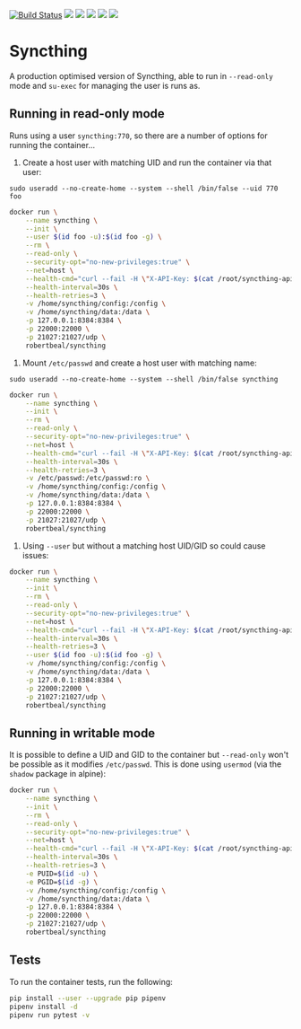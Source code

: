 [![Build Status](https://travis-ci.org/robertbeal/docker-syncthing.svg?branch=master)](https://travis-ci.org/robertbeal/syncthing)
[![](https://images.microbadger.com/badges/image/robertbeal/syncthing.svg)](https://microbadger.com/images/robertbeal/syncthing "Get your own image badge on microbadger.com")
[![](https://images.microbadger.com/badges/version/robertbeal/syncthing.svg)](https://microbadger.com/images/robertbeal/syncthing "Get your own version badge on microbadger.com")
[![](https://img.shields.io/docker/pulls/robertbeal/syncthing.svg)](https://hub.docker.com/r/robertbeal/syncthing/)
[![](https://img.shields.io/docker/stars/robertbeal/syncthing.svg)](https://hub.docker.com/r/robertbeal/syncthing/)
[![](https://img.shields.io/docker/automated/robertbeal/syncthing.svg)](https://hub.docker.com/r/robertbeal/syncthing/)

# Syncthing

A production optimised version of Syncthing, able to run in `--read-only` mode and `su-exec` for managing the user is runs as.

## Running in read-only mode

Runs using a user `syncthing:770`, so there are a number of options for running the container...

1. Create a host user with matching UID and run the container via that user:

`sudo useradd --no-create-home --system --shell /bin/false --uid 770 foo`

```bash
docker run \
    --name syncthing \
    --init \
    --user $(id foo -u):$(id foo -g) \
    --rm \
    --read-only \
    --security-opt="no-new-privileges:true" \
    --net=host \
    --health-cmd="curl --fail -H \"X-API-Key: $(cat /root/syncthing-api-key)\" http://127.0.0.1:8384/rest/system/ping || exit 1" \
    --health-interval=30s \
    --health-retries=3 \
    -v /home/syncthing/config:/config \
    -v /home/syncthing/data:/data \
    -p 127.0.0.1:8384:8384 \
    -p 22000:22000 \
    -p 21027:21027/udp \
    robertbeal/syncthing
```

1. Mount `/etc/passwd` and create a host user with matching name:

`sudo useradd --no-create-home --system --shell /bin/false syncthing`

```bash
docker run \
    --name syncthing \
    --init \
    --rm \
    --read-only \
    --security-opt="no-new-privileges:true" \
    --net=host \
    --health-cmd="curl --fail -H \"X-API-Key: $(cat /root/syncthing-api-key)\" http://127.0.0.1:8384/rest/system/ping || exit 1" \
    --health-interval=30s \
    --health-retries=3 \
    -v /etc/passwd:/etc/passwd:ro \
    -v /home/syncthing/config:/config \
    -v /home/syncthing/data:/data \
    -p 127.0.0.1:8384:8384 \
    -p 22000:22000 \
    -p 21027:21027/udp \
    robertbeal/syncthing
```

1. Using `--user` but without a matching host UID/GID so could cause issues:

```bash
docker run \
    --name syncthing \
    --init \
    --rm \
    --read-only \
    --security-opt="no-new-privileges:true" \
    --net=host \
    --health-cmd="curl --fail -H \"X-API-Key: $(cat /root/syncthing-api-key)\" http://127.0.0.1:8384/rest/system/ping || exit 1" \
    --health-interval=30s \
    --health-retries=3 \
    --user $(id foo -u):$(id foo -g) \
    -v /home/syncthing/config:/config \
    -v /home/syncthing/data:/data \
    -p 127.0.0.1:8384:8384 \
    -p 22000:22000 \
    -p 21027:21027/udp \
    robertbeal/syncthing
```

## Running in writable mode

It is possible to define a UID and GID to the container but `--read-only` won't be possible as it modifies `/etc/passwd`. This is done using `usermod` (via the `shadow` package in alpine):

```bash
docker run \
    --name syncthing \
    --init \
    --rm \
    --read-only \
    --security-opt="no-new-privileges:true" \
    --net=host \
    --health-cmd="curl --fail -H \"X-API-Key: $(cat /root/syncthing-api-key)\" http://127.0.0.1:8384/rest/system/ping || exit 1" \
    --health-interval=30s \
    --health-retries=3 \
    -e PUID=$(id -u) \
    -e PGID=$(id -g) \
    -v /home/syncthing/config:/config \
    -v /home/syncthing/data:/data \
    -p 127.0.0.1:8384:8384 \
    -p 22000:22000 \
    -p 21027:21027/udp \
    robertbeal/syncthing
```

## Tests

To run the container tests, run the following:

```bash
pip install --user --upgrade pip pipenv
pipenv install -d
pipenv run pytest -v
```
